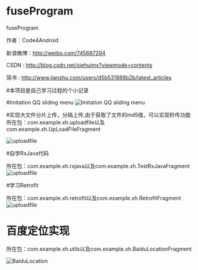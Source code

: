 # fuseProgram
fuseProgram

   作者：Code4Android

   新浪微博：http://weibo.com/745687294

   CSDN  :    http://blog.csdn.net/xiehuimx?viewmode=contents

   简书   :   http://www.jianshu.com/users/d5b531888b2b/latest_articles

#本项目是自己学习过程的个小记录

#Imitation QQ sliding menu
![Imitation QQ sliding menu](https://github.com/xiehui999/fuseProgram/blob/master/images/menu.gif)

#实现大文件分片上传，分隔上传,由于获取了文件的md5值，可以实现秒传功能
所在包：com.example.xh.uploadfile以及com.example.xh.UpLoadFileFragment

![uploadfile](https://github.com/xiehui999/fuseProgram/blob/master/images/uploadfile.gif)

#自学RxJava代码

所在包：com.example.xh.rxjava以及com.example.xh.TestRxJavaFragment
![uploadfile](https://github.com/xiehui999/fuseProgram/blob/master/images/rxjava.gif)


#学习Retrofit

所在包：com.example.xh.retrofit以及com.example.xh.RetrofitFragment
![uploadfile](https://github.com/xiehui999/fuseProgram/blob/master/images/retrofit.gif)

# 百度定位实现

所在包：com.example.xh.utils以及com.example.xh.BaiduLocationFragment

![BaiduLocation](https://github.com/xiehui999/fuseProgram/blob/master/images/baidulocation.png)
